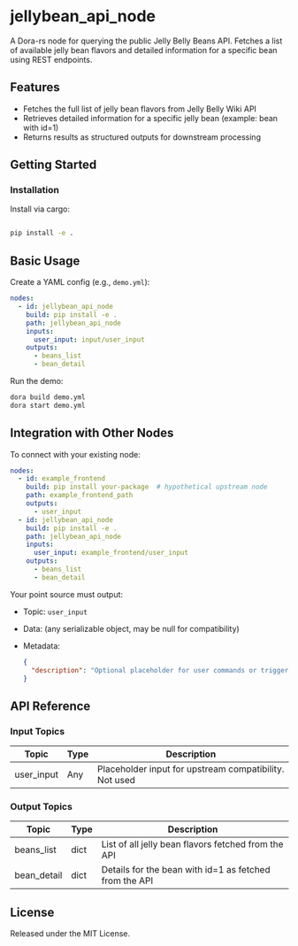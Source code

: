# jellybean_api_node

A Dora-rs node for querying the public Jelly Belly Beans API. Fetches a list of available jelly bean flavors and detailed information for a specific bean using REST endpoints.

## Features
- Fetches the full list of jelly bean flavors from Jelly Belly Wiki API
- Retrieves detailed information for a specific jelly bean (example: bean with id=1)
- Returns results as structured outputs for downstream processing

## Getting Started

### Installation
Install via cargo:
```bash

pip install -e .
````

## Basic Usage

Create a YAML config (e.g., `demo.yml`):

```yaml
nodes:
  - id: jellybean_api_node
    build: pip install -e .
    path: jellybean_api_node
    inputs:
      user_input: input/user_input
    outputs:
      - beans_list
      - bean_detail
```

Run the demo:

```bash
dora build demo.yml
dora start demo.yml
```


## Integration with Other Nodes

To connect with your existing node:

```yaml
nodes:
  - id: example_frontend
    build: pip install your-package  # hypothetical upstream node
    path: example_frontend_path
    outputs:
      - user_input
  - id: jellybean_api_node
    build: pip install -e .
    path: jellybean_api_node
    inputs:
      user_input: example_frontend/user_input
    outputs:
      - beans_list
      - bean_detail
```

Your point source must output:

* Topic: `user_input`
* Data: (any serializable object, may be null for compatibility)
* Metadata:

  ```json
  {
    "description": "Optional placeholder for user commands or triggers. Typically not required by this node."
  }
  ```

## API Reference

### Input Topics

| Topic       | Type    | Description                                           |
| ----------- | ------- | ----------------------------------------------------- |
| user_input  | Any     | Placeholder input for upstream compatibility. Not used |

### Output Topics

| Topic         | Type   | Description                                               |
| ------------- | ------ | --------------------------------------------------------- |
| beans_list    | dict   | List of all jelly bean flavors fetched from the API       |
| bean_detail   | dict   | Details for the bean with id=1 as fetched from the API    |


## License

Released under the MIT License.

````